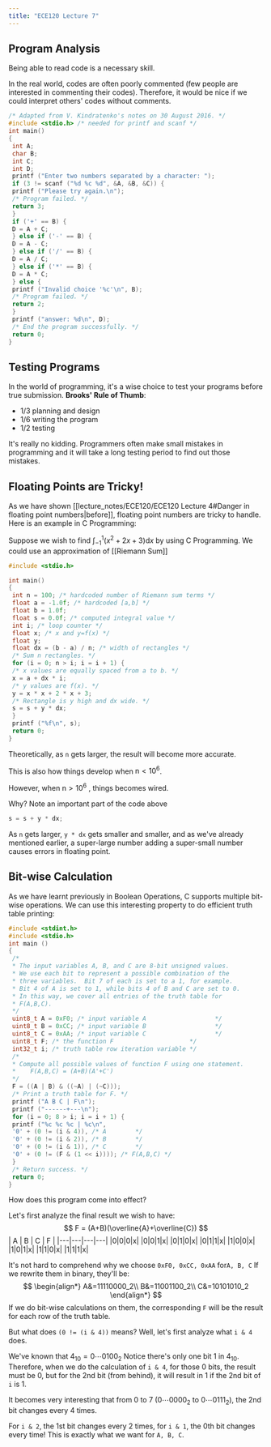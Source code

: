 ```yaml
---
title: "ECE120 Lecture 7"
---
```

## Program Analysis
Being able to read code is a necessary skill.

In the real world, codes are often poorly commented (few people are interested in commenting their codes). Therefore, it would be nice if we could interpret others' codes without comments.
```c
/* Adapted from V. Kindratenko's notes on 30 August 2016. */
#include <stdio.h> /* needed for printf and scanf */
int main()
{
 int A;
 char B;
 int C;
 int D;
 printf ("Enter two numbers separated by a character: ");
 if (3 != scanf ("%d %c %d", &A, &B, &C)) {
 printf ("Please try again.\n");
 /* Program failed. */
 return 3;
 }
 if ('+' == B) {
 D = A + C;
 } else if ('-' == B) {
 D = A - C;
 } else if ('/' == B) {
 D = A / C;
 } else if ('*' == B) {
 D = A * C;
 } else {
 printf ("Invalid choice '%c'\n", B);
 /* Program failed. */
 return 2;
 }
 printf ("answer: %d\n", D); 
 /* End the program successfully. */
 return 0;
}
```

## Testing Programs
In the world of programming, it's a wise choice to test your programs before true submission.
__Brooks' Rule of Thumb__:
- 1/3 planning and design 
- 1/6 writing the program 
- 1/2 testing

It's really no kidding. Programmers often make small mistakes in programming and it will take a long testing period to find out those mistakes.


## Floating Points are Tricky!
As we have shown [[lecture_notes/ECE120/ECE120 Lecture 4#Danger in floating point numbers|before]], floating point numbers are tricky to handle.
Here is an example in C Programming:

Suppose we wish to find $\int^{1}_{-1}{(x^{2}+2x+3)} \mathrm{d}x$ by using C Programming.
We could use an approximation of [[Riemann Sum]]
```c
#include <stdio.h>

int main()
{
 int n = 100; /* hardcoded number of Riemann sum terms */
 float a = -1.0f; /* hardcoded [a,b] */
 float b = 1.0f;
 float s = 0.0f; /* computed integral value */
 int i; /* loop counter */
 float x; /* x and y=f(x) */
 float y;
 float dx = (b - a) / n; /* width of rectangles */
 /* Sum n rectangles. */
 for (i = 0; n > i; i = i + 1) {
 /* x values are equally spaced from a to b. */
 x = a + dx * i;
 /* y values are f(x). */
 y = x * x + 2 * x + 3;
 /* Rectangle is y high and dx wide. */
 s = s + y * dx;
 }
 printf ("%f\n", s);
 return 0;
}
```
Theoretically, as ```n``` gets larger, the result will become more accurate.

This is also how things develop when $\mathrm{n} < 10^{6}$. 

However, when $\mathrm{n}> 10^{6}$ , things becomes wired.

Why? Note an important part of the code above
```c
s = s + y * dx;
```
As ```n``` gets larger, ```y * dx``` gets smaller and smaller, and as we've already mentioned earlier, a super-large number adding a super-small number causes errors in floating point.

## Bit-wise Calculation
As we have learnt previously in Boolean Operations, C supports multiple bit-wise operations. We can use this interesting property to do efficient truth table printing:
```c
#include <stdint.h>
#include <stdio.h>
int main ()
{
 /*
 * The input variables A, B, and C are 8-bit unsigned values.
 * We use each bit to represent a possible combination of the
 * three variables.  Bit 7 of each is set to a 1, for example.
 * Bit 4 of A is set to 1, while bits 4 of B and C are set to 0.
 * In this way, we cover all entries of the truth table for
 * F(A,B,C).
 */
 uint8_t A = 0xF0; /* input variable A                   */
 uint8_t B = 0xCC; /* input variable B                   */
 uint8_t C = 0xAA; /* input variable C                   */
 uint8_t F; /* the function F                     */
 int32_t i; /* truth table row iteration variable */
 /*
 * Compute all possible values of function F using one statement.
 *    F(A,B,C) = (A+B)(A'+C')
 */
 F = ((A | B) & ((~A) | (~C)));
 /* Print a truth table for F. */
 printf ("A B C | F\n");
 printf ("------+---\n");
 for (i = 0; 8 > i; i = i + 1) {
 printf ("%c %c %c | %c\n",
 '0' + (0 != (i & 4)), /* A        */
 '0' + (0 != (i & 2)), /* B        */
 '0' + (0 != (i & 1)), /* C        */
 '0' + (0 != (F & (1 << i)))); /* F(A,B,C) */
 }
 /* Return success. */
 return 0;
}
```

How does this program come into effect?

Let's first analyze the final result we wish to have:
$$
F = (A+B)(\overline{A}+\overline{C})
$$
| A | B | C | F |
|---|---|---|---|
|0|0|0|x|
|0|0|1|x|
|0|1|0|x|
|0|1|1|x|
|1|0|0|x|
|1|0|1|x|
|1|1|0|x|
|1|1|1|x|

It's not hard to comprehend why we choose ```0xF0, 0xCC, 0xAA``` for```A, B, C```
If we rewrite them in binary, they'll be:
$$
\begin{align*}
A&=11110000_2\\
B&=11001100_2\\
C&=10101010_2
\end{align*}
$$
If we do bit-wise calculations on them, the corresponding ```F``` will be the result for each row of the truth table.

But what does ```(0 != (i & 4))``` means?
Well, let's first analyze what ```i & 4``` does.

We've known that $4_{10}=0\cdots 0100_{2}$
Notice there's only one bit $1$ in $4_{10}$. Therefore, when we do the calculation of ```i & 4```, for those $0$ bits, the result must be $0$, but for the 2nd bit (from behind), it will result in $1$ if the 2nd bit of ```i``` is $1$.

It becomes very interesting that from $0$ to $7$ ($0\cdots 0000_{2}$ to $0\cdots 0111_{2}$), the 2nd bit changes every 4 times.

For ```i & 2```, the 1st bit changes every 2 times, for ```i & 1```, the 0th bit changes every time! This is exactly what we want for ```A, B, C```.
